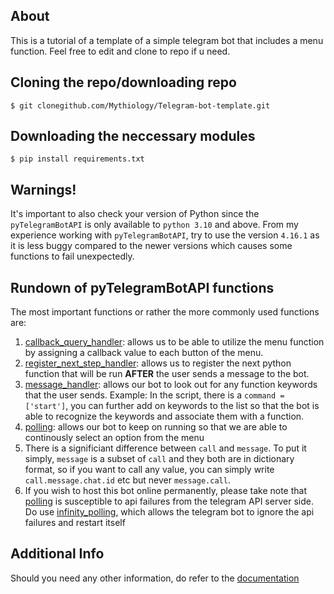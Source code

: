 ## About

This is a tutorial of a template of a simple telegram bot that includes a menu function. 
Feel free to edit and clone to repo if u need.

## Cloning the repo/downloading repo
```
$ git clonegithub.com/Mythiology/Telegram-bot-template.git
```

## Downloading the neccessary modules
```
$ pip install requirements.txt
```

## Warnings!

It's important to also check your version of Python since the `pyTelegramBotAPI` is only available to `python 3.10` and above. From my experience working with `pyTelegramBotAPI`, try to use the version `4.16.1` as it is less buggy compared to the newer versions which causes some functions to fail unexpectedly.

## Rundown of pyTelegramBotAPI functions

The most important functions or rather the more commonly used functions are:
1) [callback_query_handler](https://pytba.readthedocs.io/en/latest/sync_version/index.html#telebot.TeleBot.callback_query_handler): allows us to be able to utilize the menu function by assigning a callback value to each button of the menu.
2) [register_next_step_handler](https://pytba.readthedocs.io/en/latest/sync_version/index.html#telebot.TeleBot.register_callback_query_handler): allows us to register the next python function that will be run **AFTER** the user sends a message to the bot.
3) [message_handler](https://pytba.readthedocs.io/en/latest/sync_version/index.html#telebot.TeleBot.message_handler): allows our bot to look out for any function keywords that the user sends. Example: In the script, there is a `command = ['start']`, you can further add on keywords to the list so that the bot is able to recognize the keywords and associate them with a function.
4) [polling](https://pytba.readthedocs.io/en/latest/sync_version/index.html#telebot.TeleBot.polling): allows our bot to keep on running so that we are able to continously select an option from the menu
5) There is a significiant difference between `call` and `message`. To put it simply, `message` is a subset of `call` and they both are in dictionary format, so if you want to call any value, you can simply write `call.message.chat.id` etc but never `message.call`.
6) If you wish to host this bot online permanently, please take note that [polling](https://pytba.readthedocs.io/en/latest/sync_version/index.html#telebot.TeleBot.polling) is susceptible to api failures from the telegram API server side. Do use [infinity_polling](https://pytba.readthedocs.io/en/latest/sync_version/index.html#telebot.TeleBot.infinity_polling), which allows the telegram bot to ignore the api failures and restart itself

## Additional Info
Should you need any other information, do refer to the [documentation](https://pytba.readthedocs.io/en/latest/)
